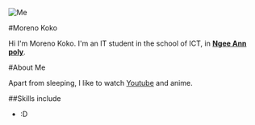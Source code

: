 ![Me](https://www.ikea.com/gb/en/images/products/aloe-vera-potted-plant-aloe__0173210_pe327299_s5.jpg)

#Moreno Koko

Hi I'm Moreno Koko. I'm an IT student in the school of ICT, in [**Ngee Ann poly**](https://www.np.edu.sg/).

#About Me

Apart from sleeping, I like to watch [Youtube](https://youtube.com) and anime.

##Skills include
- :D
